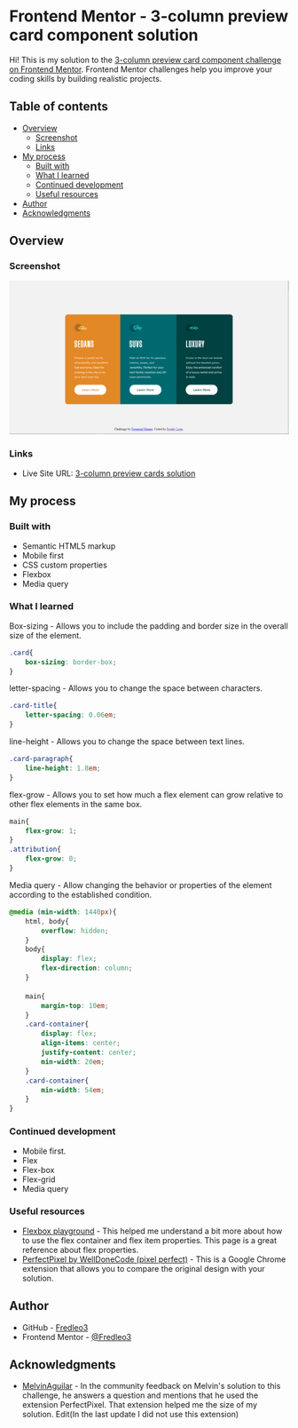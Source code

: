 # Frontend Mentor - 3-column preview card component solution

Hi! This is my solution to the [3-column preview card component challenge on Frontend Mentor](https://www.frontendmentor.io/challenges/3column-preview-card-component-pH92eAR2-). Frontend Mentor challenges help you improve your coding skills by building realistic projects. 

## Table of contents

- [Overview](#overview)
  - [Screenshot](#screenshot)
  - [Links](#links)
- [My process](#my-process)
  - [Built with](#built-with)
  - [What I learned](#what-i-learned)
  - [Continued development](#continued-development)
  - [Useful resources](#useful-resources)
- [Author](#author)
- [Acknowledgments](#acknowledgments)



## Overview

### Screenshot

![Screenshot](https://github.com/Fredleo3/3-Column-Preview-cards/blob/main/assets/images/screenshot.PNG)


### Links

- Live Site URL: [3-column preview cards solution](https://fredleo3.github.io/3-Column-Preview-cards/)

## My process

### Built with

- Semantic HTML5 markup
- Mobile first
- CSS custom properties
- Flexbox
- Media query

### What I learned

Box-sizing - Allows you to include the padding and border size in the overall size of the element.

```css
.card{
    box-sizing: border-box;
}
```

letter-spacing - Allows you to change the space between characters.

```css
.card-title{    
    letter-spacing: 0.06em;
}
```

line-height - Allows you to change the space between text lines.

```css
.card-paragraph{
    line-height: 1.8em;  
}
```

flex-grow - Allows you to set how much a flex element can grow relative to other flex elements in the same box.

```css
main{  
    flex-grow: 1;
}
.attribution{
    flex-grow: 0;   
}
```

Media query - Allow changing the behavior or properties of the element according to the established condition.

```css
@media (min-width: 1440px){
    html, body{
        overflow: hidden;
    } 
    body{
        display: flex; 
        flex-direction: column;   
    }
    
    main{
        margin-top: 10em;
    } 
    .card-container{
        display: flex;
        align-items: center;
        justify-content: center;  
        min-width: 20em;      
    }    
    .card-container{
        min-width: 54em;
    }
}
```

### Continued development

- Mobile first. 
- Flex
- Flex-box
- Flex-grid
- Media query

### Useful resources

- [Flexbox playground](https://codepen.io/enxaneta/full/adLPwv) - This helped me understand a bit more about how to use the flex container and flex item properties. This page is a great reference about flex properties.
- [PerfectPixel by WellDoneCode (pixel perfect)](https://chrome.google.com/webstore/detail/perfectpixel-by-welldonec/dkaagdgjmgdmbnecmcefdhjekcoceebi?hl=en) - This is a Google Chrome extension that allows you to compare the original design with your solution.

## Author

- GitHub - [Fredleo3](https://github.com/Fredleo3)
- Frontend Mentor - [@Fredleo3](https://www.frontendmentor.io/profile/Fredleo3)

## Acknowledgments

- [MelvinAguilar](https://www.frontendmentor.io/profile/MelvinAguilar) - In the community feedback on Melvin's solution to this challenge, he answers a question  and mentions that he used the extension PerfectPixel. That extension helped me the size of my solution. Edit(In the last update I did not use this extension)

